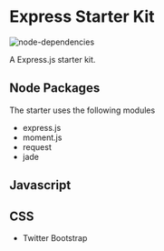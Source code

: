 Express Starter Kit
===================

![node-dependencies](https://david-dm.org/jonnochoo/traffic.svg)

A Express.js starter kit.

Node Packages
-------------

The starter uses the following modules

- express.js
- moment.js
- request
- jade

Javascript
----------

CSS
---

- Twitter Bootstrap
